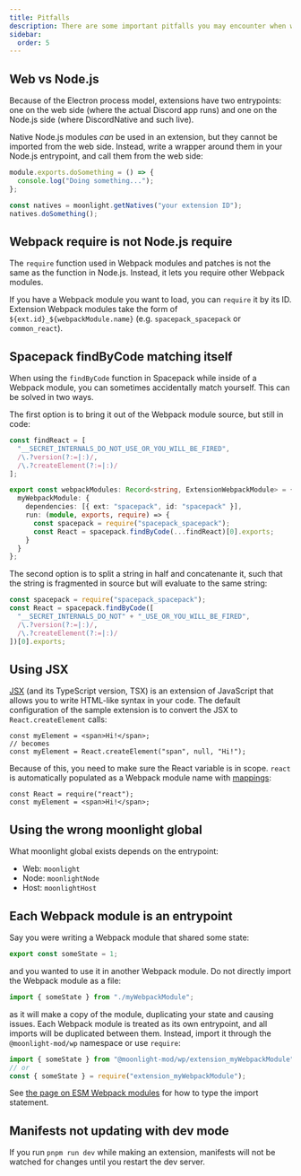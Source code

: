 ```yaml
---
title: Pitfalls
description: There are some important pitfalls you may encounter when writing moonlight extensions.
sidebar:
  order: 5
---
```


## Web vs Node.js

Because of the Electron process model, extensions have two entrypoints: one on the web side (where the actual Discord app runs) and one on the Node.js side (where DiscordNative and such live).

Native Node.js modules *can* be used in an extension, but they cannot be imported from the web side. Instead, write a wrapper around them in your Node.js entrypoint, and call them from the web side:

```ts title="node.ts"
module.exports.doSomething = () => {
  console.log("Doing something...");
};
```

```ts title="index.ts"
const natives = moonlight.getNatives("your extension ID");
natives.doSomething();
```

## Webpack require is not Node.js require

The `require` function used in Webpack modules and patches is not the same as the function in Node.js. Instead, it lets you require other Webpack modules.

If you have a Webpack module you want to load, you can `require` it by its ID. Extension Webpack modules take the form of `${ext.id}_${webpackModule.name}` (e.g. `spacepack_spacepack` or `common_react`).

## Spacepack findByCode matching itself

When using the `findByCode` function in Spacepack while inside of a Webpack module, you can sometimes accidentally match yourself. This can be solved in two ways.

The first option is to bring it out of the Webpack module source, but still in code:

```ts
const findReact = [
  "__SECRET_INTERNALS_DO_NOT_USE_OR_YOU_WILL_BE_FIRED",
  /\.?version(?:=|:)/,
  /\.?createElement(?:=|:)/
];

export const webpackModules: Record<string, ExtensionWebpackModule> = {
  myWebpackModule: {
    dependencies: [{ ext: "spacepack", id: "spacepack" }],
    run: (module, exports, require) => {
      const spacepack = require("spacepack_spacepack");
      const React = spacepack.findByCode(...findReact)[0].exports;
    }
  }
};
```

The second option is to split a string in half and concatenante it, such that the string is fragmented in source but will evaluate to the same string:

```ts
const spacepack = require("spacepack_spacepack");
const React = spacepack.findByCode([
  "__SECRET_INTERNALS_DO_NOT" + "_USE_OR_YOU_WILL_BE_FIRED",
  /\.?version(?:=|:)/,
  /\.?createElement(?:=|:)/
])[0].exports;
```

## Using JSX

[JSX](https://react.dev/learn/writing-markup-with-jsx) (and its TypeScript version, TSX) is an extension of JavaScript that allows you to write HTML-like syntax in your code. The default configuration of the sample extension is to convert the JSX to `React.createElement` calls:

```tsx
const myElement = <span>Hi!</span>;
// becomes
const myElement = React.createElement("span", null, "Hi!");
```

Because of this, you need to make sure the React variable is in scope. `react` is automatically populated as a Webpack module name with [mappings](/ext-dev/mappings):

```tsx
const React = require("react");
const myElement = <span>Hi!</span>;
```

## Using the wrong moonlight global

What moonlight global exists depends on the entrypoint:

- Web: `moonlight`
- Node: `moonlightNode`
- Host: `moonlightHost`

## Each Webpack module is an entrypoint

Say you were writing a Webpack module that shared some state:

```ts title="myWebpackModule.ts"
export const someState = 1;
```

and you wanted to use it in another Webpack module. Do not directly import the Webpack module as a file:

```ts title="otherWebpackModule.ts"
import { someState } from "./myWebpackModule";
```

as it will make a copy of the module, duplicating your state and causing issues. Each Webpack module is treated as its own entrypoint, and all imports will be duplicated between them. Instead, import it through the `@moonlight-mod/wp` namespace or use `require`:

```ts title="otherWebpackModule.ts"
import { someState } from "@moonlight-mod/wp/extension_myWebpackModule";
// or
const { someState } = require("extension_myWebpackModule");
```

See [the page on ESM Webpack modules](/ext-dev/esm-webpack-modules) for how to type the import statement.

## Manifests not updating with dev mode

If you run `pnpm run dev` while making an extension, manifests will not be watched for changes until you restart the dev server.
